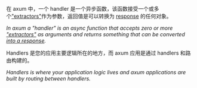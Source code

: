 在 axum 中，一个 handler 是一个异步函数，该函数接受一个或多个["extractors"](crate::extract)作为参数，返回值是可以转换为 [response](crate::response) 的任何对象。

*In axum a "handler" is an async function that accepts zero or more
["extractors"](crate::extract) as arguments and returns something that
can be converted [into a response](crate::response).*


Handlers 是您的应用主要逻辑所在的地方，而 axum 应用是通过 handlers 和路由构建的。

*Handlers is where your application logic lives and axum applications are built
by routing between handlers.*



[`debug_handler`]: https://docs.rs/axum-macros/latest/axum_macros/attr.debug_handler.html
